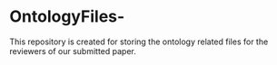 # OntologyFiles-
This repository is created for storing the ontology related files for the reviewers of our submitted paper.

